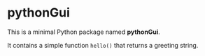 # pythonGui

This is a minimal Python package named **pythonGui**. 

It contains a simple function `hello()` that returns a greeting string.
